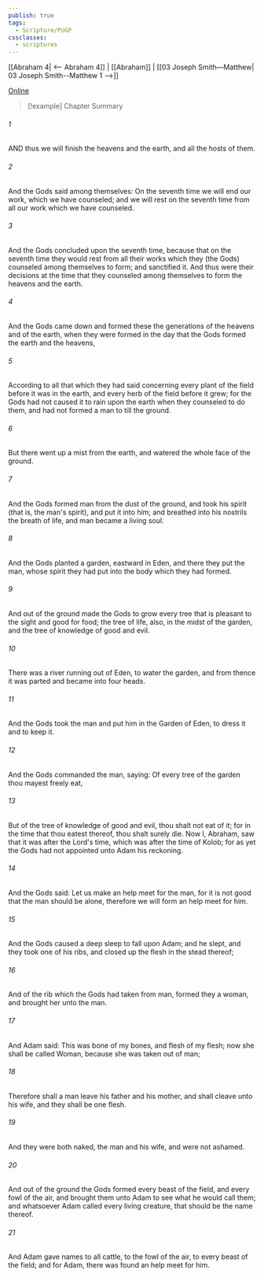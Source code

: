 ```yaml
---
publish: true
tags:
  - Scripture/PoGP
cssclasses:
  - scriptures
---
```

[[Abraham 4| <-- Abraham 4]] | [[Abraham]] | [[03 Joseph Smith—Matthew| 03 Joseph Smith--Matthew 1 -->]]

[Online](https://churchofjesuschrist.org/study/scriptures/pgp/abr/5?lang=eng)

>[!example] Chapter Summary
>
###### 1
AND thus we will finish the heavens and the earth, and all the hosts of them.
###### 2
And the Gods said among themselves: On the seventh time we will end our work, which we have counseled; and we will rest on the seventh time from all our work which we have counseled.
###### 3
And the Gods concluded upon the seventh time, because that on the seventh time they would rest from all their works which they (the Gods) counseled among themselves to form; and sanctified it. And thus were their decisions at the time that they counseled among themselves to form the heavens and the earth.
###### 4
And the Gods came down and formed these the generations of the heavens and of the earth, when they were formed in the day that the Gods formed the earth and the heavens,
###### 5
According to all that which they had said concerning every plant of the field before it was in the earth, and every herb of the field before it grew; for the Gods had not caused it to rain upon the earth when they counseled to do them, and had not formed a man to till the ground.
###### 6
But there went up a mist from the earth, and watered the whole face of the ground.
###### 7
And the Gods formed man from the dust of the ground, and took his spirit (that is, the man's spirit), and put it into him; and breathed into his nostrils the breath of life, and man became a living soul.
###### 8
And the Gods planted a garden, eastward in Eden, and there they put the man, whose spirit they had put into the body which they had formed.
###### 9
And out of the ground made the Gods to grow every tree that is pleasant to the sight and good for food; the tree of life, also, in the midst of the garden, and the tree of knowledge of good and evil.
###### 10
There was a river running out of Eden, to water the garden, and from thence it was parted and became into four heads.
###### 11
And the Gods took the man and put him in the Garden of Eden, to dress it and to keep it.
###### 12
And the Gods commanded the man, saying: Of every tree of the garden thou mayest freely eat,
###### 13
But of the tree of knowledge of good and evil, thou shalt not eat of it; for in the time that thou eatest thereof, thou shalt surely die. Now I, Abraham, saw that it was after the Lord's time, which was after the time of Kolob; for as yet the Gods had not appointed unto Adam his reckoning.
###### 14
And the Gods said: Let us make an help meet for the man, for it is not good that the man should be alone, therefore we will form an help meet for him.
###### 15
And the Gods caused a deep sleep to fall upon Adam; and he slept, and they took one of his ribs, and closed up the flesh in the stead thereof;
###### 16
And of the rib which the Gods had taken from man, formed they a woman, and brought her unto the man.
###### 17
And Adam said: This was bone of my bones, and flesh of my flesh; now she shall be called Woman, because she was taken out of man;
###### 18
Therefore shall a man leave his father and his mother, and shall cleave unto his wife, and they shall be one flesh.
###### 19
And they were both naked, the man and his wife, and were not ashamed.
###### 20
And out of the ground the Gods formed every beast of the field, and every fowl of the air, and brought them unto Adam to see what he would call them; and whatsoever Adam called every living creature, that should be the name thereof.
###### 21
And Adam gave names to all cattle, to the fowl of the air, to every beast of the field; and for Adam, there was found an help meet for him.



